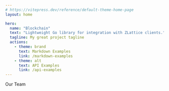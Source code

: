 ```yaml
---
# https://vitepress.dev/reference/default-theme-home-page
layout: home

hero:
  name: "Blockchain"
  text: "Lightweight Go library for integration with ZLattice clients."
  tagline: My great project tagline
  actions:
    - theme: brand
      text: Markdown Examples
      link: /markdown-examples
    - theme: alt
      text: API Examples
      link: /api-examples
---
```



<script setup>
  import Card from './components/Card.vue';
  import { VPTeamMembers } from 'vitepress/theme'

  const members = [
    {
      avatar: 'https://avatars.githubusercontent.com/u/114670506?v=4',
      name: 'Wenyang Lu',
      title: 'SDK',
      links: [
        { icon: 'github', link: 'https://github.com/wylu1037' },
        { icon: 'twitter', link: 'https://twitter.com' }
      ]
    },
    {
      avatar: 'https://www.github.com/yyx990803.png',
      name: 'Evan You',
      title: 'Creator',
      links: [
        { icon: 'github', link: 'https://github.com/yyx990803' },
        { icon: 'twitter', link: 'https://twitter.com/youyuxi' }
      ]
    },
    {
      avatar: 'https://www.github.com/yyx990803.png',
      name: 'Evan You',
      title: 'Creator',
      links: [
        { icon: 'github', link: 'https://github.com/yyx990803' },
        { icon: 'twitter', link: 'https://twitter.com/youyuxi' }
      ]
    },
    {
      avatar: 'https://www.github.com/yyx990803.png',
      name: 'Evan You',
      title: 'Creator',
      links: [
        { icon: 'github', link: 'https://github.com/yyx990803' },
        { icon: 'twitter', link: 'https://twitter.com/youyuxi' }
      ]
    },
  ]
</script>





<div class="flex justify-center text-5xl font-extrabold">
  <span class="bg-clip-text text-transparent bg-gradient-to-r from-pink-500 to-violet-500">
    Our Team
  </span>
</div>

<VPTeamMembers size="small" :members="members" />
